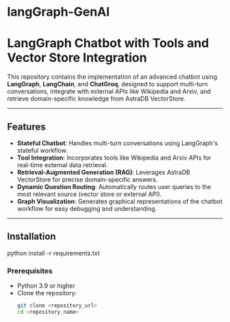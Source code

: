 # langGraph-GenAI
# **LangGraph Chatbot with Tools and Vector Store Integration**

This repository contains the implementation of an advanced chatbot using **LangGraph**, **LangChain**, and **ChatGroq**, designed to support multi-turn conversations, integrate with external APIs like Wikipedia and Arxiv, and retrieve domain-specific knowledge from AstraDB VectorStore.

---

## **Features**
- **Stateful Chatbot**: Handles multi-turn conversations using LangGraph's stateful workflow.
- **Tool Integration**: Incorporates tools like Wikipedia and Arxiv APIs for real-time external data retrieval.
- **Retrieval-Augmented Generation (RAG)**: Leverages AstraDB VectorStore for precise domain-specific answers.
- **Dynamic Question Routing**: Automatically routes user queries to the most relevant source (vector store or external API).
- **Graph Visualization**: Generates graphical representations of the chatbot workflow for easy debugging and understanding.

---

## **Installation**
python install -r requirements.txt

### **Prerequisites**
- Python 3.9 or higher
- Clone the repository:
  ```bash
  git clone <repository_url>
  cd <repository_name>
